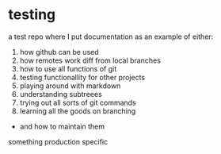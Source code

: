 testing
=======

a test repo where I put documentation as an example of either:

1. how github can be used
 1. how remotes work diff from local branches
 1. how to use all functions of git
1. testing functionallity for other projects
1. playing around with markdown
1. understanding subtreees
1. trying out all sorts of git commands
1. learning all the goods on branching
 * and how to maintain them

something production specific

